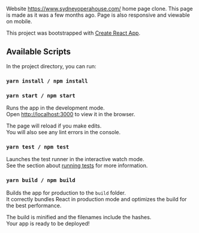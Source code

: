 Website https://www.sydneyoperahouse.com/ home page clone. This page is made as it was a few months ago.
Page is also responsive and viewable on mobile.

This project was bootstrapped with [Create React App](https://github.com/facebook/create-react-app).

## Available Scripts

In the project directory, you can run:

### `yarn install / npm install`

### `yarn start / npm start`

Runs the app in the development mode.<br />
Open [http://localhost:3000](http://localhost:3000) to view it in the browser.

The page will reload if you make edits.<br />
You will also see any lint errors in the console.

### `yarn test / npm test`

Launches the test runner in the interactive watch mode.<br />
See the section about [running tests](https://facebook.github.io/create-react-app/docs/running-tests) for more information.

### `yarn build / npm build`

Builds the app for production to the `build` folder.<br />
It correctly bundles React in production mode and optimizes the build for the best performance.

The build is minified and the filenames include the hashes.<br />
Your app is ready to be deployed!
